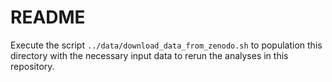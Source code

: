 # README

Execute the script `../data/download_data_from_zenodo.sh` to population this directory with the necessary input data to rerun the analyses in this repository.
